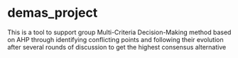 # demas_project
This is a tool to support group Multi-Criteria Decision-Making method based on AHP through identifying conflicting points and following their evolution after several
rounds of discussion to get the highest consensus alternative
